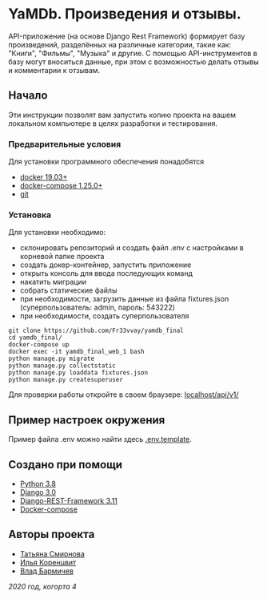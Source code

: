 # YaMDb. Произведения и отзывы.

API-приложение (на основе Django Rest Framework) формирует базу произведений, разделённых на различные категории, 
такие как: "Книги", "Фильмы", "Музыка" и другие. С помощью API-инструментов в базу могут
вноситься данные, при этом с возможностью делать отзывы и комментарии к отзывам. 

## Начало

Эти инструкции позволят вам запустить копию проекта на вашем локальном компьютере в целях разработки и тестирования.

### Предварительные условия

Для установки программного обеспечения понадобятся

* [docker 19.03+](https://www.docker.com/get-started)
* [docker-compose 1.25.0+](https://docs.docker.com/compose/)
* [git](https://github.com/)


### Установка

Для установки необходимо: 
* склонировать репозиторий и создать файл .env с настройками в корневой папке проекта
* создать докер-контейнер, запустить приложение
* открыть консоль для ввода последующих команд 
* накатить миграции
* собрать статические файлы
* при необходимости, загрузить данные из файла fixtures.json (суперпользователь: admin, пароль: 543222)
* при необходимости, создать суперпользователя

```
git clone https://github.com/Fr33vvay/yamdb_final
cd yamdb_final/
docker-compose up
docker exec -it yamdb_final_web_1 bash
python manage.py migrate
python manage.py collectstatic
python manage.py loaddata fixtures.json
python manage.py createsuperuser
```

Для проверки работы откройте в своем браузере: [localhost/api/v1/](http://localhost/api/v1)

## Пример настроек окружения

Пример файла .env можно найти здесь [.env.template](.env.template).
## Создано при помощи
* [Python 3.8](https://www.python.org/downloads/)
* [Django 3.0](https://docs.djangoproject.com/en/3.1/)
* [Django-REST-Framework 3.11](https://www.django-rest-framework.org/)
* [Docker-compose](https://docs.docker.com/compose/)


## Авторы проекта

* [Татьяна Смирнова](https://github.com/Tatyana-Smirnova "github")
* [Илья Коренцвит](https://github.com/Fr33vvay "github")
* [Влад Бармичев](https://github.com/Shindler7 "github")

*2020 год, когорта 4*
